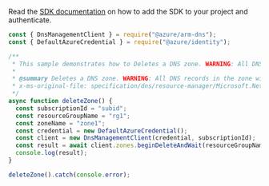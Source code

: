 Read the [SDK documentation](https://github.com/Azure/azure-sdk-for-js/blob/%40azure%2Farm-dns_5.0.1/sdk/dns/arm-dns/README.md) on how to add the SDK to your project and authenticate.

```javascript
const { DnsManagementClient } = require("@azure/arm-dns");
const { DefaultAzureCredential } = require("@azure/identity");

/**
 * This sample demonstrates how to Deletes a DNS zone. WARNING: All DNS records in the zone will also be deleted. This operation cannot be undone.
 *
 * @summary Deletes a DNS zone. WARNING: All DNS records in the zone will also be deleted. This operation cannot be undone.
 * x-ms-original-file: specification/dns/resource-manager/Microsoft.Network/stable/2018-05-01/examples/DeleteZone.json
 */
async function deleteZone() {
  const subscriptionId = "subid";
  const resourceGroupName = "rg1";
  const zoneName = "zone1";
  const credential = new DefaultAzureCredential();
  const client = new DnsManagementClient(credential, subscriptionId);
  const result = await client.zones.beginDeleteAndWait(resourceGroupName, zoneName);
  console.log(result);
}

deleteZone().catch(console.error);
```

